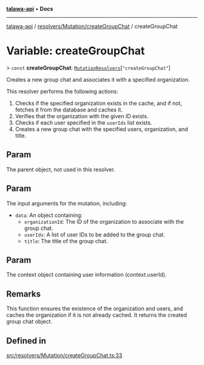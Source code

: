 [**talawa-api**](../../../../README.md) • **Docs**

***

[talawa-api](../../../../modules.md) / [resolvers/Mutation/createGroupChat](../README.md) / createGroupChat

# Variable: createGroupChat

\> `const` **createGroupChat**: [`MutationResolvers`](../../../../types/generatedGraphQLTypes/type-aliases/MutationResolvers.md)\[`"createGroupChat"`\]

Creates a new group chat and associates it with a specified organization.

This resolver performs the following actions:

1. Checks if the specified organization exists in the cache, and if not, fetches it from the database and caches it.
2. Verifies that the organization with the given ID exists.
3. Checks if each user specified in the `userIds` list exists.
4. Creates a new group chat with the specified users, organization, and title.

## Param

The parent object, not used in this resolver.

## Param

The input arguments for the mutation, including:
  - `data`: An object containing:
    - `organizationId`: The ID of the organization to associate with the group chat.
    - `userIds`: A list of user IDs to be added to the group chat.
    - `title`: The title of the group chat.

## Param

The context object containing user information (context.userId).

## Remarks

This function ensures the existence of the organization and users, and caches the organization if it is not already cached. It returns the created group chat object.

## Defined in

[src/resolvers/Mutation/createGroupChat.ts:33](https://github.com/PalisadoesFoundation/talawa-api/blob/fb5076f344cd74d4e51c692cbc70fc337bf1ac39/src/resolvers/Mutation/createGroupChat.ts#L33)
